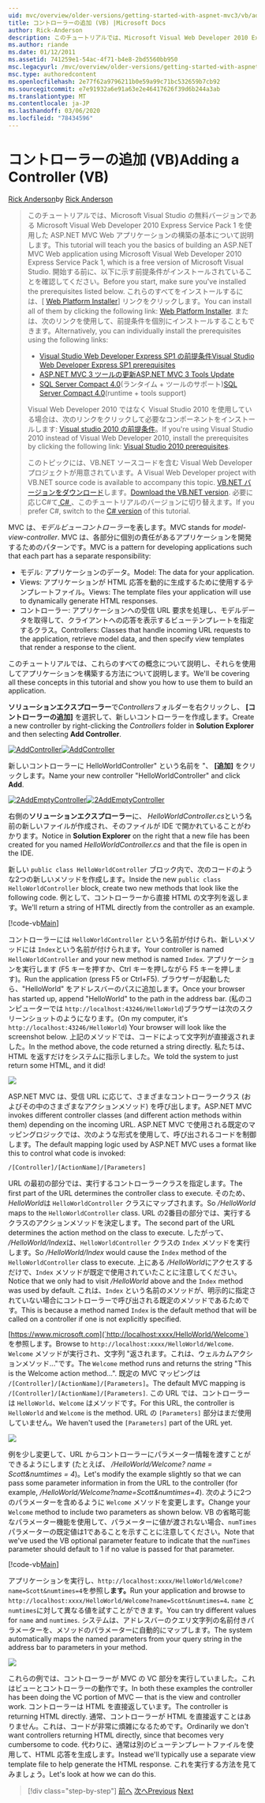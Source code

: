 ```yaml
---
uid: mvc/overview/older-versions/getting-started-with-aspnet-mvc3/vb/adding-a-controller
title: コントローラーの追加 (VB) |Microsoft Docs
author: Rick-Anderson
description: このチュートリアルでは、Microsoft Visual Web Developer 2010 Express Service Pack 1 を使用した ASP.NET MVC Web アプリケーションの構築の基本について説明します。
ms.author: riande
ms.date: 01/12/2011
ms.assetid: 741259e1-54ac-4f71-b4e8-2bd5560bb950
msc.legacyurl: /mvc/overview/older-versions/getting-started-with-aspnet-mvc3/vb/adding-a-controller
msc.type: authoredcontent
ms.openlocfilehash: 2e77f62a9796211b0e59a99c71bc532659b7cb92
ms.sourcegitcommit: e7e91932a6e91a63e2e46417626f39d6b244a3ab
ms.translationtype: MT
ms.contentlocale: ja-JP
ms.lasthandoff: 03/06/2020
ms.locfileid: "78434596"
---
```

# <a name="adding-a-controller-vb"></a><span data-ttu-id="72a97-103">コントローラーの追加 (VB)</span><span class="sxs-lookup"><span data-stu-id="72a97-103">Adding a Controller (VB)</span></span>

<span data-ttu-id="72a97-104">[Rick Anderson](https://twitter.com/RickAndMSFT)</span><span class="sxs-lookup"><span data-stu-id="72a97-104">by [Rick Anderson](https://twitter.com/RickAndMSFT)</span></span>

> <span data-ttu-id="72a97-105">このチュートリアルでは、Microsoft Visual Studio の無料バージョンである Microsoft Visual Web Developer 2010 Express Service Pack 1 を使用した ASP.NET MVC Web アプリケーションの構築の基本について説明します。</span><span class="sxs-lookup"><span data-stu-id="72a97-105">This tutorial will teach you the basics of building an ASP.NET MVC Web application using Microsoft Visual Web Developer 2010 Express Service Pack 1, which is a free version of Microsoft Visual Studio.</span></span> <span data-ttu-id="72a97-106">開始する前に、以下に示す前提条件がインストールされていることを確認してください。</span><span class="sxs-lookup"><span data-stu-id="72a97-106">Before you start, make sure you've installed the prerequisites listed below.</span></span> <span data-ttu-id="72a97-107">これらのすべてをインストールするには、[ [Web Platform Installer](https://www.microsoft.com/web/gallery/install.aspx?appid=VWD2010SP1Pack)] リンクをクリックします。</span><span class="sxs-lookup"><span data-stu-id="72a97-107">You can install all of them by clicking the following link: [Web Platform Installer](https://www.microsoft.com/web/gallery/install.aspx?appid=VWD2010SP1Pack).</span></span> <span data-ttu-id="72a97-108">または、次のリンクを使用して、前提条件を個別にインストールすることもできます。</span><span class="sxs-lookup"><span data-stu-id="72a97-108">Alternatively, you can individually install the prerequisites using the following links:</span></span>
> 
> - [<span data-ttu-id="72a97-109">Visual Studio Web Developer Express SP1 の前提条件</span><span class="sxs-lookup"><span data-stu-id="72a97-109">Visual Studio Web Developer Express SP1 prerequisites</span></span>](https://www.microsoft.com/web/gallery/install.aspx?appid=VWD2010SP1Pack)
> - [<span data-ttu-id="72a97-110">ASP.NET MVC 3 ツールの更新</span><span class="sxs-lookup"><span data-stu-id="72a97-110">ASP.NET MVC 3 Tools Update</span></span>](https://www.microsoft.com/web/gallery/install.aspx?appsxml=&amp;appid=MVC3)
> - <span data-ttu-id="72a97-111">[SQL Server Compact 4.0](https://www.microsoft.com/web/gallery/install.aspx?appid=SQLCE;SQLCEVSTools_4_0)(ランタイム + ツールのサポート)</span><span class="sxs-lookup"><span data-stu-id="72a97-111">[SQL Server Compact 4.0](https://www.microsoft.com/web/gallery/install.aspx?appid=SQLCE;SQLCEVSTools_4_0)(runtime + tools support)</span></span>
> 
> <span data-ttu-id="72a97-112">Visual Web Developer 2010 ではなく Visual Studio 2010 を使用している場合は、次のリンクをクリックして必要なコンポーネントをインストールします: [Visual studio 2010 の前提条件](https://www.microsoft.com/web/gallery/install.aspx?appsxml=&amp;appid=VS2010SP1Pack)。</span><span class="sxs-lookup"><span data-stu-id="72a97-112">If you're using Visual Studio 2010 instead of Visual Web Developer 2010, install the prerequisites by clicking the following link: [Visual Studio 2010 prerequisites](https://www.microsoft.com/web/gallery/install.aspx?appsxml=&amp;appid=VS2010SP1Pack).</span></span>
> 
> <span data-ttu-id="72a97-113">このトピックには、VB.NET ソースコードを含む Visual Web Developer プロジェクトが用意されています。</span><span class="sxs-lookup"><span data-stu-id="72a97-113">A Visual Web Developer project with VB.NET source code is available to accompany this topic.</span></span> <span data-ttu-id="72a97-114">[VB.NET バージョンをダウンロード](https://code.msdn.microsoft.com/Introduction-to-MVC-3-10d1b098)します。</span><span class="sxs-lookup"><span data-stu-id="72a97-114">[Download the VB.NET version](https://code.msdn.microsoft.com/Introduction-to-MVC-3-10d1b098).</span></span> <span data-ttu-id="72a97-115">必要に応じC#て[ C# ](../cs/adding-a-controller.md) 、このチュートリアルのバージョンに切り替えます。</span><span class="sxs-lookup"><span data-stu-id="72a97-115">If you prefer C#, switch to the [C# version](../cs/adding-a-controller.md) of this tutorial.</span></span>

<span data-ttu-id="72a97-116">MVC は、*モデルビューコントローラー*を表します。</span><span class="sxs-lookup"><span data-stu-id="72a97-116">MVC stands for *model-view-controller*.</span></span> <span data-ttu-id="72a97-117">MVC は、各部分に個別の責任があるアプリケーションを開発するためのパターンです。</span><span class="sxs-lookup"><span data-stu-id="72a97-117">MVC is a pattern for developing applications such that each part has a separate responsibility:</span></span>

- <span data-ttu-id="72a97-118">モデル: アプリケーションのデータ。</span><span class="sxs-lookup"><span data-stu-id="72a97-118">Model: The data for your application.</span></span>
- <span data-ttu-id="72a97-119">Views: アプリケーションが HTML 応答を動的に生成するために使用するテンプレートファイル。</span><span class="sxs-lookup"><span data-stu-id="72a97-119">Views: The template files your application will use to dynamically generate HTML responses.</span></span>
- <span data-ttu-id="72a97-120">コントローラー: アプリケーションへの受信 URL 要求を処理し、モデルデータを取得して、クライアントへの応答を表示するビューテンプレートを指定するクラス。</span><span class="sxs-lookup"><span data-stu-id="72a97-120">Controllers: Classes that handle incoming URL requests to the application, retrieve model data, and then specify view templates that render a response to the client.</span></span>

<span data-ttu-id="72a97-121">このチュートリアルでは、これらのすべての概念について説明し、それらを使用してアプリケーションを構築する方法について説明します。</span><span class="sxs-lookup"><span data-stu-id="72a97-121">We'll be covering all these concepts in this tutorial and show you how to use them to build an application.</span></span>

<span data-ttu-id="72a97-122">**ソリューションエクスプローラー**で*Controllers*フォルダーを右クリックし、 **[コントローラーの追加]** を選択して、新しいコントローラーを作成します。</span><span class="sxs-lookup"><span data-stu-id="72a97-122">Create a new controller by right-clicking the *Controllers* folder in **Solution Explorer** and then selecting **Add Controller**.</span></span>

<span data-ttu-id="72a97-123">[![AddController](adding-a-controller/_static/image2.png "AddController")](adding-a-controller/_static/image1.png)</span><span class="sxs-lookup"><span data-stu-id="72a97-123">[![AddController](adding-a-controller/_static/image2.png "AddController")](adding-a-controller/_static/image1.png)</span></span>

<span data-ttu-id="72a97-124">新しいコントローラーに HelloWorldController&quot; という名前を &quot;、 **[追加]** をクリックします。</span><span class="sxs-lookup"><span data-stu-id="72a97-124">Name your new controller &quot;HelloWorldController&quot; and click **Add**.</span></span>

<span data-ttu-id="72a97-125">[![2AddEmptyController](adding-a-controller/_static/image4.png "2AddEmptyController")](adding-a-controller/_static/image3.png)</span><span class="sxs-lookup"><span data-stu-id="72a97-125">[![2AddEmptyController](adding-a-controller/_static/image4.png "2AddEmptyController")](adding-a-controller/_static/image3.png)</span></span>

<span data-ttu-id="72a97-126">右側の**ソリューションエクスプローラー**に、 *HelloWorldController.cs*という名前の新しいファイルが作成され、そのファイルが IDE で開かれていることがわかります。</span><span class="sxs-lookup"><span data-stu-id="72a97-126">Notice in **Solution Explorer** on the right that a new file has been created for you named *HelloWorldController.cs* and that the file is open in the IDE.</span></span>

<span data-ttu-id="72a97-127">新しい `public class HelloWorldController` ブロック内で、次のコードのような2つの新しいメソッドを作成します。</span><span class="sxs-lookup"><span data-stu-id="72a97-127">Inside the new `public class HelloWorldController` block, create two new methods that look like the following code.</span></span> <span data-ttu-id="72a97-128">例として、コントローラーから直接 HTML の文字列を返します。</span><span class="sxs-lookup"><span data-stu-id="72a97-128">We'll return a string of HTML directly from the controller as an example.</span></span>

[!code-vb[Main](adding-a-controller/samples/sample1.vb)]

<span data-ttu-id="72a97-129">コントローラーには `HelloWorldController` という名前が付けられ、新しいメソッドには `Index`という名前が付けられます。</span><span class="sxs-lookup"><span data-stu-id="72a97-129">Your controller is named `HelloWorldController` and your new method is named `Index`.</span></span> <span data-ttu-id="72a97-130">アプリケーションを実行します (F5 キーを押すか、Ctrl キーを押しながら F5 キーを押します)。</span><span class="sxs-lookup"><span data-stu-id="72a97-130">Run the application (press F5 or Ctrl+F5).</span></span> <span data-ttu-id="72a97-131">ブラウザーが起動したら、&quot;HelloWorld&quot; をアドレスバーのパスに追加します。</span><span class="sxs-lookup"><span data-stu-id="72a97-131">Once your browser has started up, append &quot;HelloWorld&quot; to the path in the address bar.</span></span> <span data-ttu-id="72a97-132">(私のコンピューターでは `http://localhost:43246/HelloWorld`)ブラウザーは次のスクリーンショットのようになります。</span><span class="sxs-lookup"><span data-stu-id="72a97-132">(On my computer, it's `http://localhost:43246/HelloWorld`) Your browser will look like the screenshot below.</span></span> <span data-ttu-id="72a97-133">上記のメソッドでは、コードによって文字列が直接返されました。</span><span class="sxs-lookup"><span data-stu-id="72a97-133">In the method above, the code returned a string directly.</span></span> <span data-ttu-id="72a97-134">私たちは、HTML を返すだけをシステムに指示しました。</span><span class="sxs-lookup"><span data-stu-id="72a97-134">We told the system to just return some HTML, and it did!</span></span>

![](adding-a-controller/_static/image5.png)

<span data-ttu-id="72a97-135">ASP.NET MVC は、受信 URL に応じて、さまざまなコントローラークラス (およびその中のさまざまなアクションメソッド) を呼び出します。</span><span class="sxs-lookup"><span data-stu-id="72a97-135">ASP.NET MVC invokes different controller classes (and different action methods within them) depending on the incoming URL.</span></span> <span data-ttu-id="72a97-136">ASP.NET MVC で使用される既定のマッピングロジックでは、次のような形式を使用して、呼び出されるコードを制御します。</span><span class="sxs-lookup"><span data-stu-id="72a97-136">The default mapping logic used by ASP.NET MVC uses a format like this to control what code is invoked:</span></span>

`/[Controller]/[ActionName]/[Parameters]`

<span data-ttu-id="72a97-137">URL の最初の部分では、実行するコントローラークラスを指定します。</span><span class="sxs-lookup"><span data-stu-id="72a97-137">The first part of the URL determines the controller class to execute.</span></span> <span data-ttu-id="72a97-138">そのため、 *HelloWorld*は `HelloWorldController` クラスにマップされます。</span><span class="sxs-lookup"><span data-stu-id="72a97-138">So */HelloWorld* maps to the `HelloWorldController` class.</span></span> <span data-ttu-id="72a97-139">URL の2番目の部分では、実行するクラスのアクションメソッドを決定します。</span><span class="sxs-lookup"><span data-stu-id="72a97-139">The second part of the URL determines the action method on the class to execute.</span></span> <span data-ttu-id="72a97-140">したがって、 */HelloWorld/Index*は、`HelloWorldController` クラスの `Index` メソッドを実行します。</span><span class="sxs-lookup"><span data-stu-id="72a97-140">So */HelloWorld/Index* would cause the `Index` method of the `HelloWorldController` class to execute.</span></span> <span data-ttu-id="72a97-141">上にある */HelloWorld*にアクセスするだけで、`Index` メソッドが既定で使用されていたことに注意してください。</span><span class="sxs-lookup"><span data-stu-id="72a97-141">Notice that we only had to visit */HelloWorld* above and the `Index` method was used by default.</span></span> <span data-ttu-id="72a97-142">これは、`Index` という名前のメソッドが、明示的に指定されていない場合にコントローラーで呼び出される既定のメソッドであるためです。</span><span class="sxs-lookup"><span data-stu-id="72a97-142">This is because a method named `Index` is the default method that will be called on a controller if one is not explicitly specified.</span></span>

<span data-ttu-id="72a97-143">[https://www.microsoft.com](`http://localhost:xxxx/HelloWorld/Welcome`) を参照します。</span><span class="sxs-lookup"><span data-stu-id="72a97-143">Browse to `http://localhost:xxxx/HelloWorld/Welcome`.</span></span> <span data-ttu-id="72a97-144">`Welcome` メソッドが実行され、文字列 &quot;返されます。これは、ウェルカムアクションメソッド...&quot;です。</span><span class="sxs-lookup"><span data-stu-id="72a97-144">The `Welcome` method runs and returns the string &quot;This is the Welcome action method...&quot;.</span></span> <span data-ttu-id="72a97-145">既定の MVC マッピングは `/[Controller]/[ActionName]/[Parameters]`。</span><span class="sxs-lookup"><span data-stu-id="72a97-145">The default MVC mapping is `/[Controller]/[ActionName]/[Parameters]`.</span></span> <span data-ttu-id="72a97-146">この URL では、コントローラーは `HelloWorld`、`Welcome` はメソッドです。</span><span class="sxs-lookup"><span data-stu-id="72a97-146">For this URL, the controller is `HelloWorld` and `Welcome` is the method.</span></span> <span data-ttu-id="72a97-147">URL の `[Parameters]` 部分はまだ使用していません。</span><span class="sxs-lookup"><span data-stu-id="72a97-147">We haven't used the `[Parameters]` part of the URL yet.</span></span>

![](adding-a-controller/_static/image6.png)

<span data-ttu-id="72a97-148">例を少し変更して、URL からコントローラーにパラメーター情報を渡すことができるようにします (たとえば、 */HelloWorld/Welcome? name = Scott&amp;numtimes = 4*)。</span><span class="sxs-lookup"><span data-stu-id="72a97-148">Let's modify the example slightly so that we can pass some parameter information in from the URL to the controller (for example, */HelloWorld/Welcome?name=Scott&amp;numtimes=4*).</span></span> <span data-ttu-id="72a97-149">次のように2つのパラメーターを含めるように `Welcome` メソッドを変更します。</span><span class="sxs-lookup"><span data-stu-id="72a97-149">Change your `Welcome` method to include two parameters as shown below.</span></span> <span data-ttu-id="72a97-150">VB の省略可能なパラメーター機能を使用して、パラメーターに値が渡されない場合、`numTimes` パラメーターの既定値は1であることを示すことに注意してください。</span><span class="sxs-lookup"><span data-stu-id="72a97-150">Note that we've used the VB optional parameter feature to indicate that the `numTimes` parameter should default to 1 if no value is passed for that parameter.</span></span>

[!code-vb[Main](adding-a-controller/samples/sample2.vb)]

<span data-ttu-id="72a97-151">アプリケーションを実行し、`http://localhost:xxxx/HelloWorld/Welcome?name=Scott&numtimes=4`を参照し**ます。**</span><span class="sxs-lookup"><span data-stu-id="72a97-151">Run your application and browse to `http://localhost:xxxx/HelloWorld/Welcome?name=Scott&numtimes=4`**.**</span></span> <span data-ttu-id="72a97-152">`name` と `numtimes`に対して異なる値を試すことができます。</span><span class="sxs-lookup"><span data-stu-id="72a97-152">You can try different values for `name` and `numtimes`.</span></span> <span data-ttu-id="72a97-153">システムは、アドレスバーのクエリ文字列の名前付きパラメーターを、メソッドのパラメーターに自動的にマップします。</span><span class="sxs-lookup"><span data-stu-id="72a97-153">The system automatically maps the named parameters from your query string in the address bar to parameters in your method.</span></span>

![](adding-a-controller/_static/image7.png)

<span data-ttu-id="72a97-154">これらの例では、コントローラーが MVC の VC 部分を実行していました。これはビューとコントローラーの動作です。</span><span class="sxs-lookup"><span data-stu-id="72a97-154">In both these examples the controller has been doing the VC portion of MVC — that is the view and controller work.</span></span> <span data-ttu-id="72a97-155">コントローラーは HTML を直接返しています。</span><span class="sxs-lookup"><span data-stu-id="72a97-155">The controller is returning HTML directly.</span></span> <span data-ttu-id="72a97-156">通常、コントローラーが HTML を直接返すことはありません。これは、コードが非常に煩雑になるためです。</span><span class="sxs-lookup"><span data-stu-id="72a97-156">Ordinarily we don't want controllers returning HTML directly, since that becomes very cumbersome to code.</span></span> <span data-ttu-id="72a97-157">代わりに、通常は別のビューテンプレートファイルを使用して、HTML 応答を生成します。</span><span class="sxs-lookup"><span data-stu-id="72a97-157">Instead we'll typically use a separate view template file to help generate the HTML response.</span></span> <span data-ttu-id="72a97-158">これを実行する方法を見てみましょう。</span><span class="sxs-lookup"><span data-stu-id="72a97-158">Let's look at how we can do this.</span></span>

> [!div class="step-by-step"]
> <span data-ttu-id="72a97-159">[前へ](intro-to-aspnet-mvc-3.md)
> [次へ](adding-a-view.md)</span><span class="sxs-lookup"><span data-stu-id="72a97-159">[Previous](intro-to-aspnet-mvc-3.md)
[Next](adding-a-view.md)</span></span>
